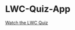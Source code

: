 # LWC-Quiz-App



[Watch the LWC Quiz](https://github.com/AnjliS/LWC-Quiz-App/blob/main/LWC-Quiz%20App.mp4)
